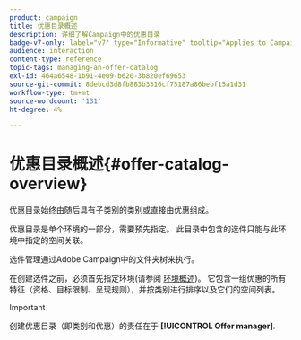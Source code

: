 ```yaml
---
product: campaign
title: 优惠目录概述
description: 详细了解Campaign中的优惠目录
badge-v7-only: label="v7" type="Informative" tooltip="Applies to Campaign Classic v7 only"
audience: interaction
content-type: reference
topic-tags: managing-an-offer-catalog
exl-id: 464a6548-1b91-4e09-b620-3b820ef69653
source-git-commit: 8debcd3d8fb883b3316cf75187a86bebf15a1d31
workflow-type: tm+mt
source-wordcount: '131'
ht-degree: 4%

---
```


# 优惠目录概述{#offer-catalog-overview}



优惠目录始终由随后具有子类别的类别或直接由优惠组成。

优惠目录是单个环境的一部分，需要预先指定。 此目录中包含的选件只能与此环境中指定的空间关联。

选件管理通过Adobe Campaign中的文件夹树来执行。

在创建选件之前，必须首先指定环境(请参阅 [环境概述](../../interaction/using/environments-overview.md))。 它包含一组优惠的所有特征（资格、目标限制、呈现规则），并按类别进行排序以及它们的空间列表。

>[!IMPORTANT]
>
>创建优惠目录（即类别和优惠）的责任在于 **[!UICONTROL Offer manager]**.
